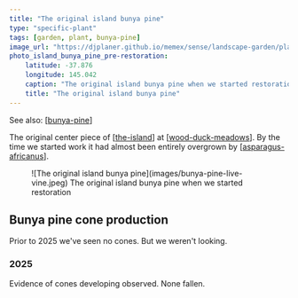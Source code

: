 ```yaml
---
title: "The original island bunya pine"
type: "specific-plant"
tags: [garden, plant, bunya-pine]
image_url: "https://djplaner.github.io/memex/sense/landscape-garden/plants/images/bunya-pine-live-vine.jpeg"
photo_island_bunya_pine_pre-restoration:
    latitude: -37.876
    longitude: 145.042
    caption: "The original island bunya pine when we started restoration"
    title: "The original island bunya pine"
---
```


See also: [[bunya-pine]]

The original center piece of [[the-island]] at [[wood-duck-meadows]]. By the time we started work it had almost been entirely overgrown by [[asparagus-africanus]]. 

<figure markdown>
![The original island bunya pine](images/bunya-pine-live-vine.jpeg)
<caption>The original island bunya pine when we started restoration</caption>
</figure>

## Bunya pine cone production

Prior to 2025 we've seen no cones. But we weren't looking.

### 2025

Evidence of cones developing observed. None fallen.

[//begin]: # "Autogenerated link references for markdown compatibility"
[bunya-pine]: bunya-pine "Bunya Pine"
[the-island]: ../the-island "The Island"
[wood-duck-meadows]: ../wood-duck-meadows "Wood duck meadows"
[asparagus-africanus]: asparagus-africanus "Asparagus africanus (Climbing asparagus fern)"
[//end]: # "Autogenerated link references"